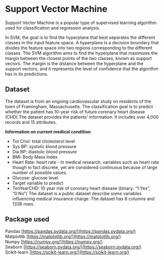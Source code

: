 #  Support Vector Machine

Support Vector Machine is a popular type of supervised learning algorithm used for classification and regression analysis.

In SVM, the goal is to find the hyperplane that best separates the different classes in the input feature space. A hyperplane is a decision boundary that divides the feature space into two regions corresponding to the different classes. The SVM algorithm aims to find the hyperplane that maximizes the margin between the closest points of the two classes, known as support vectors. The margin is the distance between the hyperplane and the support vectors, and it represents the level of confidence that the algorithm has in its predictions.
  


## Dataset
The dataset is from an ongoing cardiovascular study on residents of the town of Framingham, Massachusetts. The classification goal is to predict whether the patient has 10-year risk of future coronary heart disease (CHD).The dataset provides the patients’ information. It includes over 4,000 records and 15 attributes.

**Information on current medical condition**
- Tot Chol: total cholesterol level
- Sys BP: systolic blood pressure
- Dia BP: diastolic blood pressure
- BMI: Body Mass Index
- Heart Rate: heart rate - In medical research, variables such as heart rate though in fact discrete, yet are considered continuous because of large number of possible values.
- Glucose: glucose level
- Target variable to predict
- TenYearCHD: 10 year risk of coronary heart disease (binary: “1:Yes”, “0:No”)
The dataset is a public dataset describe some variables influencing medical insurance charge. The dataset has 8 columns and 1338 rows.



## Package used
Pandas [https://pandas.pydata.org/](https://pandas.pydata.org/)  
Matplotlib [https://matplotlib.org/](https://matplotlib.org/)  
Numpy [https://numpy.org/](https://numpy.org/)  
Seaborn [https://seaborn.pydata.org/](https://seaborn.pydata.org/)  
Scikit-learn [https://scikit-learn.org/](https://scikit-learn.org/)